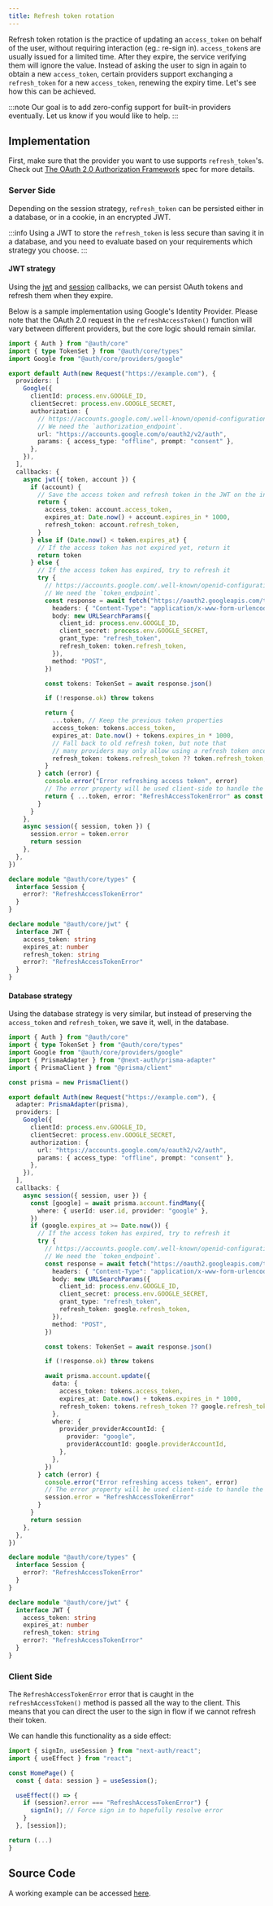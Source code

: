 ```yaml
---
title: Refresh token rotation
---
```


Refresh token rotation is the practice of updating an `access_token` on behalf of the user, without requiring interaction (eg.: re-sign in). `access_token`s are usually issued for a limited time. After they expire, the service verifying them will ignore the value. Instead of asking the user to sign in again to obtain a new `access_token`, certain providers support exchanging a `refresh_token` for a new `access_token`, renewing the expiry time. Let's see how this can be achieved.

:::note
Our goal is to add zero-config support for built-in providers eventually. Let us know if you would like to help.
:::

## Implementation

First, make sure that the provider you want to use supports `refresh_token`'s. Check out [The OAuth 2.0 Authorization Framework](https://www.rfc-editor.org/rfc/rfc6749#section-6) spec for more details.

### Server Side

Depending on the session strategy, `refresh_token` can be persisted either in a database, or in a cookie, in an encrypted JWT.

:::info
Using a JWT to store the `refresh_token` is less secure than saving it in a database, and you need to evaluate based on your requirements which strategy you choose.
:::

#### JWT strategy

Using the [jwt](../../reference/03-core/interfaces/types.CallbacksOptions.md#jwt) and [session](../../reference/03-core/interfaces/types.CallbacksOptions.md#session) callbacks, we can persist OAuth tokens and refresh them when they expire.

Below is a sample implementation using Google's Identity Provider. Please note that the OAuth 2.0 request in the `refreshAccessToken()` function will vary between different providers, but the core logic should remain similar.

```ts
import { Auth } from "@auth/core"
import { type TokenSet } from "@auth/core/types"
import Google from "@auth/core/providers/google"

export default Auth(new Request("https://example.com"), {
  providers: [
    Google({
      clientId: process.env.GOOGLE_ID,
      clientSecret: process.env.GOOGLE_SECRET,
      authorization: {
        // https://accounts.google.com/.well-known/openid-configuration
        // We need the `authorization_endpoint`.
        url: "https://accounts.google.com/o/oauth2/v2/auth",
        params: { access_type: "offline", prompt: "consent" },
      },
    }),
  ],
  callbacks: {
    async jwt({ token, account }) {
      if (account) {
        // Save the access token and refresh token in the JWT on the initial login
        return {
          access_token: account.access_token,
          expires_at: Date.now() + account.expires_in * 1000,
          refresh_token: account.refresh_token,
        }
      } else if (Date.now() < token.expires_at) {
        // If the access token has not expired yet, return it
        return token
      } else {
        // If the access token has expired, try to refresh it
        try {
          // https://accounts.google.com/.well-known/openid-configuration
          // We need the `token_endpoint`.
          const response = await fetch("https://oauth2.googleapis.com/token", {
            headers: { "Content-Type": "application/x-www-form-urlencoded" },
            body: new URLSearchParams({
              client_id: process.env.GOOGLE_ID,
              client_secret: process.env.GOOGLE_SECRET,
              grant_type: "refresh_token",
              refresh_token: token.refresh_token,
            }),
            method: "POST",
          })

          const tokens: TokenSet = await response.json()

          if (!response.ok) throw tokens

          return {
            ...token, // Keep the previous token properties
            access_token: tokens.access_token,
            expires_at: Date.now() + tokens.expires_in * 1000,
            // Fall back to old refresh token, but note that
            // many providers may only allow using a refresh token once.
            refresh_token: tokens.refresh_token ?? token.refresh_token,
          }
        } catch (error) {
          console.error("Error refreshing access token", error)
          // The error property will be used client-side to handle the refresh token error
          return { ...token, error: "RefreshAccessTokenError" as const }
        }
      }
    },
    async session({ session, token }) {
      session.error = token.error
      return session
    },
  },
})

declare module "@auth/core/types" {
  interface Session {
    error?: "RefreshAccessTokenError"
  }
}

declare module "@auth/core/jwt" {
  interface JWT {
    access_token: string
    expires_at: number
    refresh_token: string
    error?: "RefreshAccessTokenError"
  }
}
```

#### Database strategy

Using the database strategy is very similar, but instead of preserving the `access_token` and `refresh_token`, we save it, well, in the database.

```ts
import { Auth } from "@auth/core"
import { type TokenSet } from "@auth/core/types"
import Google from "@auth/core/providers/google"
import { PrismaAdapter } from "@next-auth/prisma-adapter"
import { PrismaClient } from "@prisma/client"

const prisma = new PrismaClient()

export default Auth(new Request("https://example.com"), {
  adapter: PrismaAdapter(prisma),
  providers: [
    Google({
      clientId: process.env.GOOGLE_ID,
      clientSecret: process.env.GOOGLE_SECRET,
      authorization: {
        url: "https://accounts.google.com/o/oauth2/v2/auth",
        params: { access_type: "offline", prompt: "consent" },
      },
    }),
  ],
  callbacks: {
    async session({ session, user }) {
      const [google] = await prisma.account.findMany({
        where: { userId: user.id, provider: "google" },
      })
      if (google.expires_at >= Date.now()) {
        // If the access token has expired, try to refresh it
        try {
          // https://accounts.google.com/.well-known/openid-configuration
          // We need the `token_endpoint`.
          const response = await fetch("https://oauth2.googleapis.com/token", {
            headers: { "Content-Type": "application/x-www-form-urlencoded" },
            body: new URLSearchParams({
              client_id: process.env.GOOGLE_ID,
              client_secret: process.env.GOOGLE_SECRET,
              grant_type: "refresh_token",
              refresh_token: google.refresh_token,
            }),
            method: "POST",
          })

          const tokens: TokenSet = await response.json()

          if (!response.ok) throw tokens

          await prisma.account.update({
            data: {
              access_token: tokens.access_token,
              expires_at: Date.now() + tokens.expires_in * 1000,
              refresh_token: tokens.refresh_token ?? google.refresh_token,
            },
            where: {
              provider_providerAccountId: {
                provider: "google",
                providerAccountId: google.providerAccountId,
              },
            },
          })
        } catch (error) {
          console.error("Error refreshing access token", error)
          // The error property will be used client-side to handle the refresh token error
          session.error = "RefreshAccessTokenError"
        }
      }
      return session
    },
  },
})

declare module "@auth/core/types" {
  interface Session {
    error?: "RefreshAccessTokenError"
  }
}

declare module "@auth/core/jwt" {
  interface JWT {
    access_token: string
    expires_at: number
    refresh_token: string
    error?: "RefreshAccessTokenError"
  }
}
```

### Client Side

The `RefreshAccessTokenError` error that is caught in the `refreshAccessToken()` method is passed all the way to the client. This means that you can direct the user to the sign in flow if we cannot refresh their token.

We can handle this functionality as a side effect:

```js title="pages/home.js"
import { signIn, useSession } from "next-auth/react";
import { useEffect } from "react";

const HomePage() {
  const { data: session } = useSession();

  useEffect(() => {
    if (session?.error === "RefreshAccessTokenError") {
      signIn(); // Force sign in to hopefully resolve error
    }
  }, [session]);

return (...)
}
```

## Source Code

A working example can be accessed [here](https://github.com/nextauthjs/next-auth-refresh-token-example).

